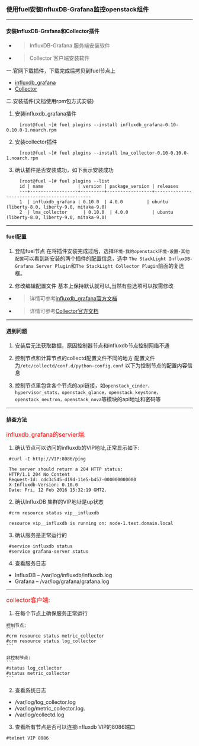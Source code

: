 ### 使用fuel安装InfluxDB-Grafana监控openstack组件
----

#### 安装InfluxDB-Grafana和Collector插件

  - > InfluxDB-Grafana 服务端安装软件
  - > Collector 客户端安装软件

 一.官网下载插件，下载完成后拷贝到fuel节点上

 - [influxdb_grafana](http://plugins.mirantis.com/repository/l/m/lma_collector/lma_collector-0.10-0.10.0-1.noarch.rpm)
 - [Collector](http://plugins.mirantis.com/repository/l/m/lma_collector/lma_collector-0.10-0.10.0-1.noarch.rpm)

 二.安装插件(文档使用rpm包方式安装)    

  1. 安装influxdb_grafana插件
```
     [root@fuel ~]# fuel plugins --install influxdb_grafana-0.10-0.10.0-1.noarch.rpm
``` 
  2. 安装collector插件
```
     [root@fuel ~]# fuel plugins --install lma_collector-0.10-0.10.0-1.noarch.rpm
```
     
  3. 确认插件是否安装成功，如下表示安装成功
```
     [root@fuel ~]# fuel plugins --list
     id | name             | version | package_version | releases                                     
     ---+------------------+---------+-----------------+----------------------------------------------
     1  | influxdb_grafana | 0.10.0  | 4.0.0         | ubuntu (liberty-8.0, liberty-9.0, mitaka-9.0)
     2  | lma_collector      | 0.10.0  | 4.0.0         | ubuntu (liberty-8.0, liberty-9.0, mitaka-9.0) 
```
----
#### fuel配置
  1. 登陆fuel节点
       在将插件安装完成过后，选择```环境-我的openstack环境-设置-其他配置```可以看到新安装的两个插件的配置信息，选中
       ```The StackLight InfluxDB-Grafana Server Plugin```和```The StackLight Collector Plugin```前面的复选框。
 
  2. 修改编辑配置文件
       基本上保持默认就可以,当然有些选项可以按需修改   
     
  - > 详情可参考[influxdb_grafana官方文档](http://plugins.mirantis.com/docs/i/n/influxdb_grafana/influxdb_grafana-0.10-0.10.0-1.pdf)
  - > 详情可参考[Collector官方文档](http://plugins.mirantis.com/docs/l/m/lma_collector/lma_collector-0.10-0.10.0-1.pdf)
 
----
#### 遇到问题
  1. 安装后无法获取数据，原因控制器节点和influxdb节点控制网络不通

  2. 控制节点和计算节点的collectd配置文件不同的地方
      配置文件为```/etc/collectd/conf.d/python-config.conf```
      以下为控制节点的配置内容信息

  3. 控制节点里包含各个节点的api链接，如`openstack_cinder，hypervisor_stats，openstack_glance，openstack_keystone，openstack_neutron，openstack_nova`等模块的api地址和密码等

----
#### 排查方法
   
   <font color=red size=3>influxdb_grafana的servier端:</font>

  1. 确认节点可以访问的influxdb的VIP地址,正常显示如下:
   ```
    #curl -I http://VIP:8086/ping

    The server should return a 204 HTTP status:
    HTTP/1.1 204 No Content
    Request-Id: cdc3c545-d19d-11e5-b457-000000000000
    X-Influxdb-Version: 0.10.0
    Date: Fri, 12 Feb 2016 15:32:19 GMT2.
```
    
  2. 确认InfluxDB 集群的VIP地址是up状态
   ```
    #crm resource status vip__influxdb

    resource vip__influxdb is running on: node-1.test.domain.local
```

  3. 确认服务是正常运行的
   ```
    #service influxdb status 
    #service grafana-server status
```
  4. 查看服务日志

  - InfluxDB – /var/log/influxdb/influxdb.log
  - Grafana – /var/log/grafana/grafana.log
---
  <font color=red size=3>collector客户端:</font> 

  1. 在每个节点上确保服务正常运行

    控制节点:
    ```
    #crm resource status metric_collector
    #crm resource status log_collector
    ``` 

    非控制节点:
    ```
    #status log_collector
    #status metric_collector
    ```

  2. 查看系统日志

  - /var/log/log_collector.log
  - /var/log/metric_collector.log.
  - /var/log/collectd.log

3.  查看所有节点是否可以连接influxdb VIP的8086端口
  ```
  #telnet VIP 8086
```
     
